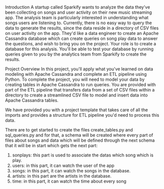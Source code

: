 Introduction
A startup called Sparkify wants to analyze the data they've been collecting on songs and user activity on their new music streaming app. The analysis team is particularly interested in understanding what songs users are listening to. Currently, there is no easy way to query the data to generate the results, since the data reside in a directory of CSV files on user activity on the app.
They'd like a data engineer to create an Apache Cassandra database which can create queries on song play data to answer the questions, and wish to bring you on the project. Your role is to create a database for this analysis. You'll be able to test your database by running queries given to you by the analytics team from Sparkify to create the results.

Project Overview
In this project, you'll apply what you've learned on data modeling with Apache Cassandra and complete an ETL pipeline using Python. To complete the project, you will need to model your data by creating tables in Apache Cassandra to run queries. You are provided with part of the ETL pipeline that transfers data from a set of CSV files within a directory to create a streamlined CSV file to model and insert data into Apache Cassandra tables.

We have provided you with a project template that takes care of all the imports and provides a structure for ETL pipeline you'd need to process this data.

There are to get started to create the files create_tables.py and sql_queries.py and for that, a schema will be created where every part of files about songs and data which will be defined through the next schema that it will be in start which gets the next part:

1.	sonplays: this part is used to associate the datas which song which is play.
2.	users: in this part, it can watch the user of the app
3.	songs: in this part, it can watch the songs in the database.
4.	artists: in this part are the artists in the database.
5.	time: in this part, it can watch the time about every song
 
 
 
 
 
